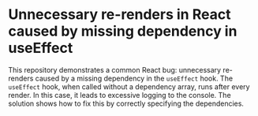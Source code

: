 # Unnecessary re-renders in React caused by missing dependency in useEffect
This repository demonstrates a common React bug: unnecessary re-renders caused by a missing dependency in the `useEffect` hook. 
The `useEffect` hook, when called without a dependency array, runs after every render. In this case, it leads to excessive logging to the console.
The solution shows how to fix this by correctly specifying the dependencies.